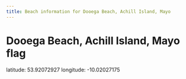 ```yaml
---
title: Beach information for Dooega Beach, Achill Island, Mayo
---
```

# Dooega Beach, Achill Island, Mayo <span class="material-icons blue-flag">flag</span>

<div class="location-info">latitude: 53.92072927 longitude: -10.02027175</div>
<div id="met-eireann-warnings"></div>
<div></div>
